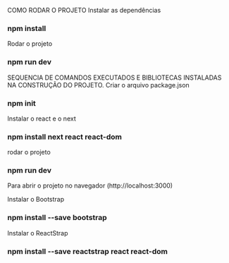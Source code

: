 COMO RODAR O PROJETO
Instalar as dependências
### npm install

Rodar o projeto
### npm run dev

SEQUENCIA DE COMANDOS EXECUTADOS E BIBLIOTECAS INSTALADAS NA CONSTRUÇÃO DO PROJETO.
Criar o arquivo package.json
### npm init

Instalar o react e o next
### npm install next react react-dom

rodar o projeto
### npm run dev

Para abrir o projeto no navegador
(http://localhost:3000)

Instalar o Bootstrap
### npm install --save bootstrap

Instalar o ReactStrap
### npm install --save reactstrap react react-dom   